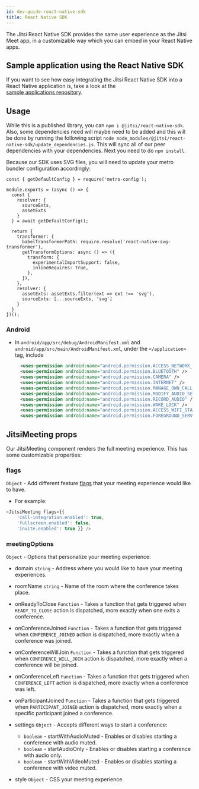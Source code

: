 ```yaml
---
id: dev-guide-react-native-sdk
title: React Native SDK
---
```


The Jitsi React Native SDK provides the same user experience as the Jitsi Meet app,
in a customizable way which you can embed in your React Native apps.

## Sample application using the React Native SDK

If you want to see how easy integrating the Jitsi React Native SDK into a React Native application is, take a look at the<br/>
[sample applications repository](https://github.com/jitsi/jitsi-meet-sdk-samples/react-native).

## Usage

While this is a published library, you can `npm i @jitsi/react-native-sdk`.<br/>
Also, some dependencies need will maybe need to be added and this will be done by running the following script `node node_modules/@jitsi/react-native-sdk/update_dependencies.js`.
This will sync all of our peer dependencies with your dependencies. Next you need to do `npm install`.

Because our SDK uses SVG files, you will need to update your metro bundler configuration accordingly:

```config title="metro.config"
const { getDefaultConfig } = require('metro-config');

module.exports = (async () => {
  const {
    resolver: {
      sourceExts,
      assetExts
    }
  } = await getDefaultConfig();

  return {
    transformer: {
      babelTransformerPath: require.resolve('react-native-svg-transformer'),
      getTransformOptions: async () => ({
        transform: {
          experimentalImportSupport: false,
          inlineRequires: true,
        },
      }),
    },
    resolver: {
      assetExts: assetExts.filter(ext => ext !== 'svg'),
      sourceExts: [...sourceExts, 'svg']
    }
  }
})();
```


### Android

- In `android/app/src/debug/AndroidManifest.xml` and `android/app/src/main/AndroidManifest.xml`, under the `</application>` tag, include
  ```xml
    <uses-permission android:name="android.permission.ACCESS_NETWORK_STATE" />
    <uses-permission android:name="android.permission.BLUETOOTH" />
    <uses-permission android:name="android.permission.CAMERA" />
    <uses-permission android:name="android.permission.INTERNET" />
    <uses-permission android:name="android.permission.MANAGE_OWN_CALLS" />
    <uses-permission android:name="android.permission.MODIFY_AUDIO_SETTINGS" />
    <uses-permission android:name="android.permission.RECORD_AUDIO" />
    <uses-permission android:name="android.permission.WAKE_LOCK" />
    <uses-permission android:name="android.permission.ACCESS_WIFI_STATE" />
    <uses-permission android:name="android.permission.FOREGROUND_SERVICE" />
  ```

## JitsiMeeting props

Our JitsiMeeting component renders the full meeting experience. This has some customizable properties:

### flags
`Object` - Add different feature [flags](https://github.com/jitsi/jitsi-meet/blob/master/react/features/base/flags/constants.ts)
that your meeting experience would like to have. 
- For example: 
```javascript
<JitsiMeeting flags={{
    'call-integration.enabled': true, 
    'fullscreen.enabled': false, 
    'invite.enabled': true }} />
```

### meetingOptions
`Object` - Options that personalize your meeting experience:

 - domain
`string` - Address where you would like to have your meeting experiences.

 - roomName
`string` - Name of the room where the conference takes place.

 - onReadyToClose
`Function` - Takes a function that gets triggered when ```READY_TO_CLOSE``` action is dispatched, more exactly when one exits a conference.

 - onConferenceJoined
`Function` - Takes a function that gets triggered when ```CONFERENCE_JOINED``` action is dispatched, more exactly when a conference was joined.

 - onConferenceWillJoin
`Function` - Takes a function that gets triggered when ```CONFERENCE_WILL_JOIN``` action is dispatched, more exactly when a conference will be joined.

 - onConferenceLeft
`Function` - Takes a function that gets triggered when ```CONFERENCE_LEFT``` action is dispatched, more exactly when a conference was left.

 - onParticipantJoined
`Function` - Takes a function that gets triggered when ```PARTICIPANT_JOINED``` action is dispatched, more exactly when a specific participant joined a conference.

 - settings
`Object` - Accepts different ways to start a conference:

   - `boolean` - startWithAudioMuted - Enables or disables starting a conference with audio muted. 
   - `boolean` - startAudioOnly - Enables or disables starting a conference with audio only. 
   - `boolean` - startWithVideoMuted - Enables or disables starting a conference with video muted. 

 - style
`Object` - CSS your meeting experience.
